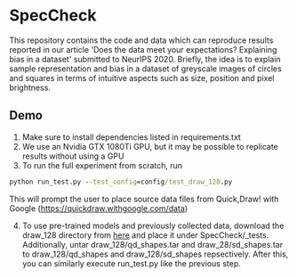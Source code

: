 # SpecCheck
This repository contains the code and data which can reproduce results reported in our article 'Does the data meet your expectations? Explaining bias in a dataset' submitted to NeurIPS 2020. Briefly, the idea is to explain sample representation and bias in a dataset of greyscale images of circles and squares in terms of intuitive aspects such as size, position and pixel brightness.

## Demo
1. Make sure to install dependencies listed in requirements.txt
2. We use an Nvidia GTX 1080Ti GPU, but it may be possible to replicate results without using a GPU
3. To run the full experiment from scratch, run
```bat
python run_test.py --test_config=config/test_draw_128.py
```
This will prompt the user to place source data files from Quick,Draw! with Google (https://quickdraw.withgoogle.com/data)

4. To use pre-trained models and previously collected data, download the draw_128 directory from [here](https://drive.google.com/drive/folders/1nPr7yhRk7Ra68loeOe8SlHqq4PW8E_YW?usp=sharing) and place it under SpecCheck/\_tests. Additionally, untar draw\_128/qd_shapes.tar and draw_28/sd_shapes.tar to draw_128/qd_shapes and draw_128/sd_shapes repsectively. After this, you can similarly execute run_test.py like the previous step.
